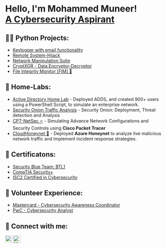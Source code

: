 <h1>Hello, I'm Mohammed Muneer! <br/><a href="https://www.linkedin.com/in/Muneer44/">A Cybersecurity Aspirant</a></h1>

<h2>👨‍💻 Python Projects:</h2>

  - [Keylogger with email functionality](https://github.com/Muneer44/Python-Keylogger)
  - [Remote System-Hijack](https://github.com/Muneer44/Remote-System-Hijack)
  - [Network Manipulation Suite](https://github.com/Muneer44/Network-Manipulation-Suite)
  - [CryptXOR - Data Encryptor-Decryptor](https://github.com/Muneer44/CryptXOR)
  - [File Integrity Monitor [FIM] 🌟](https://github.com/Muneer44/File-Integrity-Monitor) 
  
<h2>🧪 Home-Labs:</h2>

- [Active Directory Home Lab](https://github.com/Muneer44/Active-Directory-Home-Lab) - Deployed ADDS, and created 900+ users using a PowerShell Script, to simulate an enterprise network.
- [Security Onion Traffic Analysis](https://github.com/Muneer44/Security-Onion-Traffic-Analysis) - Security Onion: Deployment, Threat detection and Analysis 
- [CPT-NetSec ⭐](https://github.com/Muneer44/CPT-NetSec) - Simulating Advance Network Configurations and Security Controls using **Cisco Packet Tracer**
- [CloudHoneynet 🌟](https://github.com/Muneer44/CloudHoneynet) - Deployed **Azure Honeynet** to analyze live malicious network traffic and Implement incident response strategies.

<h2>📰 Certificatons:</h2>

  - [Security Blue Team: BTL1](https://www.credly.com/badges/10aa1b27-51f7-473b-83e6-84a09603c8a9)
  - [CompTIA Security+](https://www.credly.com/badges/ca39a87d-e254-40ac-8058-d2efea0ae7e9)
  - [ISC2 Certified in Cybersecurity](https://www.linkedin.com/posts/muneer44_cybersecurity-isc2-certification-activity-7126191292602023936-8AFv?utm_source=share&utm_medium=member_desktop)

<h2>💼 Volunteer Experience:</h2>

  - [Mastercard - Cybersecurity Awareness Coordinator ](https://www.linkedin.com/in/muneer44/overlay/1635546428000/single-media-viewer/?profileId=ACoAADqDRkEB8z0fNQl3dwowevEpyU4rdG7oZgA)
  - [PwC - Cybersecurity Analyst](https://www.linkedin.com/in/muneer44/overlay/1635552437299/single-media-viewer/?profileId=ACoAADqDRkEB8z0fNQl3dwowevEpyU4rdG7oZgA)

<h2> 🤳 Connect with me:</h2>

[<img align="left" alt="Muneer44 | LinkedIn" width="22px" src="https://www.svgrepo.com/show/448234/linkedin.svg" />][linkedin]
[<img align="left" alt="Muneer44 | Gmail" width="24px" src="https://www.svgrepo.com/show/381000/new-logo-gmail.svg" />][Gmail]


[linkedin]: https://linkedin.com/in/Muneer44
[Gmail]: https://mail.google.com/mail/u/0/?fs=1&to=m.munr44@gmail.com&tf=cm

